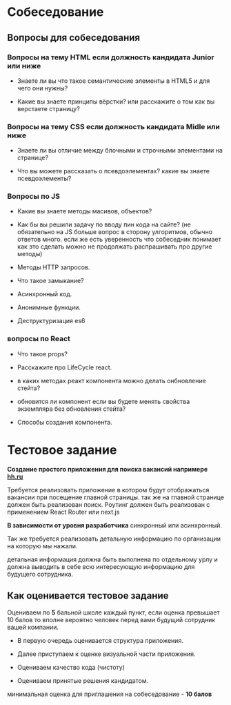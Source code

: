 # Собеседование

## Вопросы для собеседования

### Вопросы на тему HTML если должность кандидата Junior или ниже

- Знаете ли вы что такое семантические элементы в HTML5 и для чего они нужны?

- Какие вы знаете принципы вёрстки? или расскажите о том как вы верстаете страницу?

### Вопросы на тему CSS если должность кандидата Midle или ниже

- Знаете ли вы отличие между блочными и строчными элементами на странице?

- Что вы можете рассказать о псевдоэлементах? какие вы знаете псевдоэлементы?

### Вопросы по JS

- Какие вы знаете методы масивов, объектов?

- Как бы вы решили задачу по вводу пин кода на сайте? (не обязательно на JS больше вопрос в сторону улгоритмов, обычно ответов много.
  если же есть уверенность что собеседник понимает как это сделать можно не продолжать распрашивать про другие методы)

- Методы HTTP запросов.

- Что такое замыкание?

- Асинхронный код.

- Анонимные функции.

- Деструктуризация es6

### вопросы по React

- Что такое props?

- Расскажите про LifeCycle react.

- в каких методах реакт компонента можно делать онбновление стейта?

- обновится ли компонент если вы будете менять свойства экземпляра без обновления стейта?

- Способы создания компонента.

# Тестовое задание

**Создание простого приложения для поиска вакансий напримере [hh.ru](https://hh.ru)**

Требуется реализовать приложение в котором будут отображаться вакансии при посещение главной страницы.
так же на главной странице должен быть реализован поиск.
Роутинг должен быть реализован с применением React Router или next.js

**В зависимости от уровня разработчика** синхронный или асинхронный.

Так же требуется реализовать детальную информацию по организации на которую мы нажали.

детальная информация должна быть выполнена по отдельному урлу и должна выводить в себе всю интересующую информацию для будущего сотрудника.

## Как оценивается тестовое задание

Оцениваем по **5** бальной школе каждый пункт,
если оценка превышает 10 балов то вполне вероятно человек перед вами будущий сотрудник вашей компании.

- В первую очередь оценивается структура приложения.

- Далее приступаем к оценке визуальной части приложения.

- Оцениваем качество кода (чистоту)

- Оцениваем принятые решения кандидатом.

минимальная оценка для приглашения на собеседование - **10 балов**
